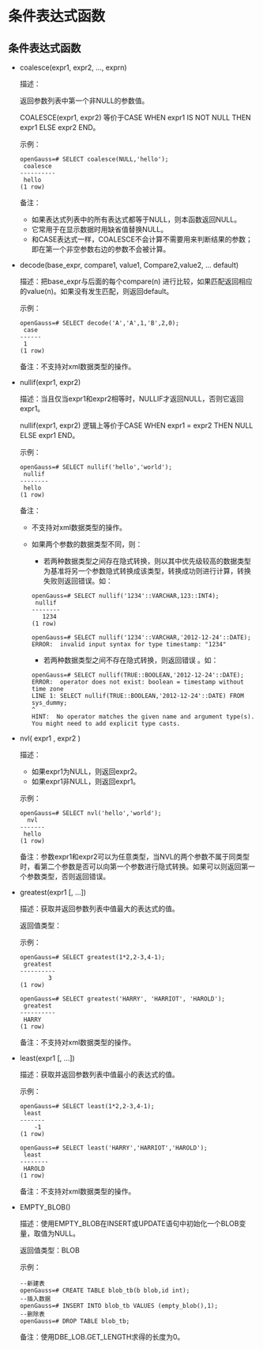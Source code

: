 # 条件表达式函数<a name="ZH-CN_TOPIC_0289900535"></a>

## 条件表达式函数<a name="zh-cn_topic_0283136903_zh-cn_topic_0237121986_zh-cn_topic_0059778809_s67706c61c09047c4bca384689f7f5c08"></a>

-   coalesce\(expr1, expr2, ..., exprn\)

    描述：

    返回参数列表中第一个非NULL的参数值。

    COALESCE\(expr1, expr2\) 等价于CASE WHEN expr1 IS NOT NULL THEN expr1 ELSE expr2 END。

    示例：

    ```
    openGauss=# SELECT coalesce(NULL,'hello');
     coalesce
    ----------
     hello
    (1 row)
    ```

    备注：

    -   如果表达式列表中的所有表达式都等于NULL，则本函数返回NULL。
    -   它常用于在显示数据时用缺省值替换NULL。
    -   和CASE表达式一样，COALESCE不会计算不需要用来判断结果的参数；即在第一个非空参数右边的参数不会被计算。

-   decode\(base\_expr, compare1, value1, Compare2,value2, … default\)

    描述：把base\_expr与后面的每个compare\(n\) 进行比较，如果匹配返回相应的value\(n\)。如果没有发生匹配，则返回default。

    示例：

    ```
    openGauss=# SELECT decode('A','A',1,'B',2,0);
     case
    ------
     1
    (1 row)
    ```
    备注：不支持对xml数据类型的操作。

-   nullif\(expr1, expr2\)

    描述：当且仅当expr1和expr2相等时，NULLIF才返回NULL，否则它返回expr1。

    nullif\(expr1, expr2\) 逻辑上等价于CASE WHEN expr1 = expr2 THEN NULL ELSE expr1 END。

    示例：

    ```
    openGauss=# SELECT nullif('hello','world');
     nullif 
    --------
     hello
    (1 row)
    ```

    备注：

    -  不支持对xml数据类型的操作。
    -  如果两个参数的数据类型不同，则：

        -   若两种数据类型之间存在隐式转换，则以其中优先级较高的数据类型为基准将另一个参数隐式转换成该类型，转换成功则进行计算，转换失败则返回错误。如：

        ```
        openGauss=# SELECT nullif('1234'::VARCHAR,123::INT4);
         nullif 
        --------
           1234
        (1 row)
        ```

        ```
        openGauss=# SELECT nullif('1234'::VARCHAR,'2012-12-24'::DATE);
        ERROR:  invalid input syntax for type timestamp: "1234"
        ```

        -   若两种数据类型之间不存在隐式转换，则返回错误 。如：

        ```
        openGauss=# SELECT nullif(TRUE::BOOLEAN,'2012-12-24'::DATE);
        ERROR:  operator does not exist: boolean = timestamp without time zone
        LINE 1: SELECT nullif(TRUE::BOOLEAN,'2012-12-24'::DATE) FROM sys_dummy;
        ^
        HINT:  No operator matches the given name and argument type(s). You might need to add explicit type casts.
        ```


-   nvl\( expr1 , expr2 \)

    描述：

    -   如果expr1为NULL，则返回expr2。
    -   如果expr1非NULL，则返回expr1。

    示例：

    ```
    openGauss=# SELECT nvl('hello','world');
      nvl  
    -------
     hello
    (1 row)
    ```

    备注：参数expr1和expr2可以为任意类型，当NVL的两个参数不属于同类型时，看第二个参数是否可以向第一个参数进行隐式转换。如果可以则返回第一个参数类型，否则返回错误。

-   greatest\(expr1 \[, ...\]\)

    描述：获取并返回参数列表中值最大的表达式的值。

    返回值类型：

    示例：

    ```
    openGauss=# SELECT greatest(1*2,2-3,4-1);
     greatest 
    ----------
            3
    (1 row)
    ```

    ```
    openGauss=# SELECT greatest('HARRY', 'HARRIOT', 'HAROLD');
     greatest 
    ----------
     HARRY
    (1 row)
    ```
    
    备注：不支持对xml数据类型的操作。
    

-   least\(expr1 \[, ...\]\)

    描述：获取并返回参数列表中值最小的表达式的值。

    示例：

    ```
    openGauss=# SELECT least(1*2,2-3,4-1);
     least 
    -------
        -1
    (1 row)
    ```

    ```
    openGauss=# SELECT least('HARRY','HARRIOT','HAROLD');
     least  
    --------
     HAROLD
    (1 row)
    ```
    备注：不支持对xml数据类型的操作。

-   EMPTY\_BLOB\(\)

    描述：使用EMPTY\_BLOB在INSERT或UPDATE语句中初始化一个BLOB变量，取值为NULL。

    返回值类型：BLOB

    示例：

    ```
    --新建表
    openGauss=# CREATE TABLE blob_tb(b blob,id int);
    --插入数据
    openGauss=# INSERT INTO blob_tb VALUES (empty_blob(),1);
    --删除表
    openGauss=# DROP TABLE blob_tb;
    ```

    备注：使用DBE\_LOB.GET\_LENGTH求得的长度为0。


